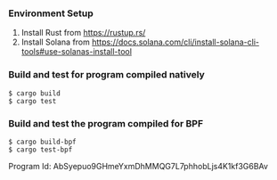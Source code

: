 ### Environment Setup

1. Install Rust from https://rustup.rs/
2. Install Solana from https://docs.solana.com/cli/install-solana-cli-tools#use-solanas-install-tool

### Build and test for program compiled natively

```
$ cargo build
$ cargo test
```

### Build and test the program compiled for BPF

```
$ cargo build-bpf
$ cargo test-bpf
```

Program Id: AbSyepuo9GHmeYxmDhMMQG7L7phhobLjs4K1kf3G6BAv
